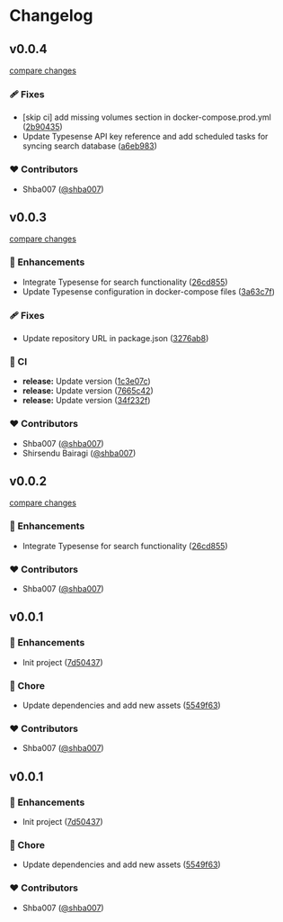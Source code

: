 # Changelog

## v0.0.4

[compare changes](https://github.com/algostract/red-cat-muse/compare/v0.0.3...v0.0.4)

### 🩹 Fixes

- [skip ci] add missing volumes section in docker-compose.prod.yml ([2b90435](https://github.com/algostract/red-cat-muse/commit/2b90435))
- Update Typesense API key reference and add scheduled tasks for syncing search database ([a6eb983](https://github.com/algostract/red-cat-muse/commit/a6eb983))

### ❤️ Contributors

- Shba007 ([@shba007](https://github.com/shba007))

## v0.0.3

[compare changes](https://github.com/algostract/red-cat-muse/compare/v0.0.1...v0.0.3)

### 🚀 Enhancements

- Integrate Typesense for search functionality ([26cd855](https://github.com/algostract/red-cat-muse/commit/26cd855))
- Update Typesense configuration in docker-compose files ([3a63c7f](https://github.com/algostract/red-cat-muse/commit/3a63c7f))

### 🩹 Fixes

- Update repository URL in package.json ([3276ab8](https://github.com/algostract/red-cat-muse/commit/3276ab8))

### 🤖 CI

- **release:** Update version ([1c3e07c](https://github.com/algostract/red-cat-muse/commit/1c3e07c))
- **release:** Update version ([7665c42](https://github.com/algostract/red-cat-muse/commit/7665c42))
- **release:** Update version ([34f232f](https://github.com/algostract/red-cat-muse/commit/34f232f))

### ❤️ Contributors

- Shba007 ([@shba007](https://github.com/shba007))
- Shirsendu Bairagi ([@shba007](https://github.com/shba007))

## v0.0.2

[compare changes](https://github.com/shba007/red-cat-muse/compare/v0.0.1...v0.0.2)

### 🚀 Enhancements

- Integrate Typesense for search functionality ([26cd855](https://github.com/shba007/red-cat-muse/commit/26cd855))

### ❤️ Contributors

- Shba007 ([@shba007](https://github.com/shba007))

## v0.0.1

### 🚀 Enhancements

- Init project ([7d50437](https://github.com/shba007/red-cat-muse/commit/7d50437))

### 🏡 Chore

- Update dependencies and add new assets ([5549f63](https://github.com/shba007/red-cat-muse/commit/5549f63))

### ❤️ Contributors

- Shba007 ([@shba007](https://github.com/shba007))

## v0.0.1

### 🚀 Enhancements

- Init project ([7d50437](https://github.com/shba007/red-cat-muse/commit/7d50437))

### 🏡 Chore

- Update dependencies and add new assets ([5549f63](https://github.com/shba007/red-cat-muse/commit/5549f63))

### ❤️ Contributors

- Shba007 ([@shba007](https://github.com/shba007))
